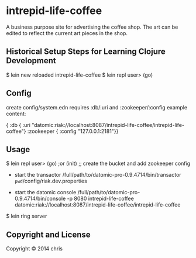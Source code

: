 # intrepid-life-coffee

A business purpose site for advertising the coffee shop.
The art can be edited to reflect the current art pieces in the shop.

## Historical Setup Steps for Learning Clojure Development

$ lein new reloaded intrepid-life-coffee
$ lein repl
user> (go)


## Config
create config/system.edn
requires :db/:uri and :zookeeper/:config
example content:

{ :db
 { :uri "datomic:riak://localhost:8087/intrepid-life-coffee/intrepid-life-coffee"}
 :zookeeper
 { :config "127.0.0.1:2181"}}


## Usage

$ lein repl
user> (go) ;or (init) ;; create the bucket and add zookeeper config

- start the transactor
/full/path/to/datomic-pro-0.9.4714/bin/transactor `pwd`/config/riak.dev.properties

- start the datomic console
/full/path/to/datomic-pro-0.9.4714/bin/console -p 8080 intrepid-life-coffee datomic:riak://localhost:8087/intrepid-life-coffee/intrepid-life-coffee

$ lein ring server

## Copyright and License

Copyright © 2014 chris
